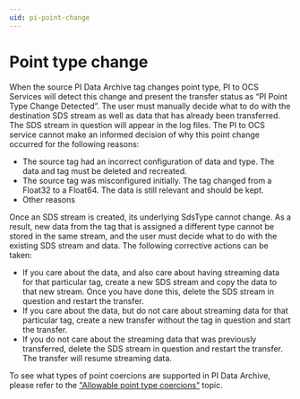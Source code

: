 ```yaml
---
uid: pi-point-change
---
```


# Point type change

When the source PI Data Archive tag changes point type, PI to OCS Services will detect this change and present the transfer status as “PI Point Type Change Detected”.
The user must manually decide what to do with the destination SDS stream as well as data that has already been transferred.  The SDS stream in question will appear in the log files. The PI to OCS service cannot make an informed decision of why this point change occurred for the following reasons:

* The source tag had an incorrect configuration of data and type. The data and tag must be deleted and recreated.
* The source tag was misconfigured initially. The tag changed from a Float32 to a Float64. The data is still relevant and should be kept.
* Other reasons

Once an SDS stream is created, its underlying SdsType cannot change. As a result, new data from the tag that is assigned a different type cannot be stored in the same stream, and the user must decide what to do with the existing SDS stream and data. The following corrective actions can be taken:

* If you care about the data, and also care about having streaming data for that particular tag, create a new SDS stream and copy the data to that new stream. Once you have done this, delete the SDS stream in question and restart the transfer.
* If you care about the data, but do not care about streaming data for that particular tag, create a new transfer without the tag in question and start the transfer. 
* If you do not care about the streaming data that was previously transferred, delete the SDS stream in question and restart the transfer. The transfer will resume streaming data.

To see what types of point coercions are supported in PI Data Archive, please refer to the ["Allowable point type coercions"](https://docs.osisoft.com/bundle/pi-server/page/allowable-point-type-coercions.html) topic.

